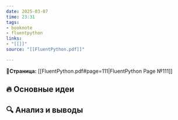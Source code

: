 ```yaml
---
date: 2025-03-07
time: 23:31
tags: 
- booknote
- fluentpython
links: 
- "[[]]" 
source: "[[FluentPython.pdf]]"

---
```

**📝Страница:** [[FluentPython.pdf#page=111|FluentPython Page №111]]  

## 🔥 Основные идеи 




## 🔍 Анализ и выводы  





